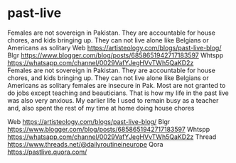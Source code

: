 # past-live
Females are not sovereign in Pakistan. They are accountable for house chores, and kids bringing up. They can not live alone like Belgians or Americans as solitary  Web https://artisteology.com/blogs/past-live-blog/  Blgr https://www.blogger.com/blog/posts/6858651942717183597  Whtspp https://whatsapp.com/channel/0029VafYJegHVvTWh5QaKD2z  
Females are not sovereign in Pakistan. They are accountable for house chores, and kids bringing up. They can not live alone like Belgians or Americans as solitary females are insecure in Pak. Most are not granted to do jobs except teaching and beauticians. That is how my life in the past live was also very anxious.
 My earlier life
I used to remain busy as a teacher and, also spent the rest of my time at home doing house chores


Web https://artisteology.com/blogs/past-live-blog/ 
Blgr https://www.blogger.com/blog/posts/6858651942717183597 
Whtspp https://whatsapp.com/channel/0029VafYJegHVvTWh5QaKD2z 
Thread https://www.threads.net/@dailyroutineineurope 
Qora https://pastlive.quora.com/ 

